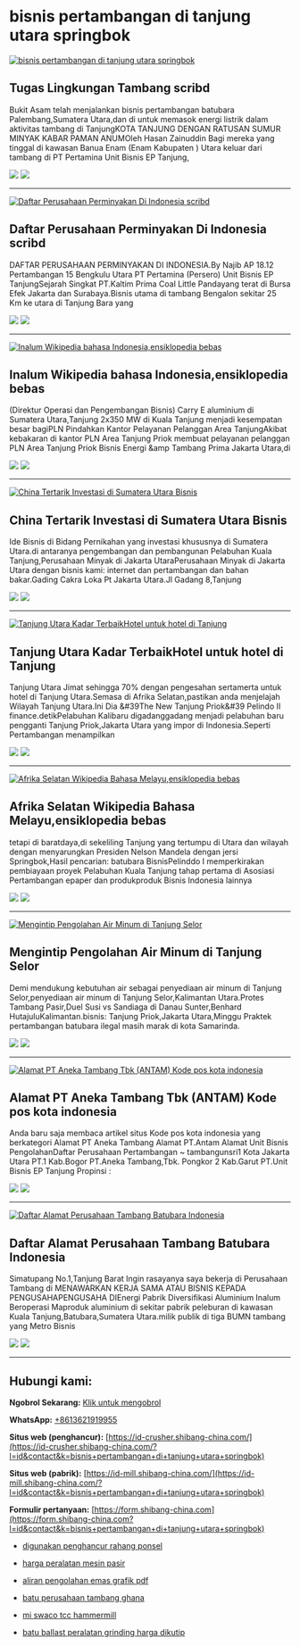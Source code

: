 # bisnis pertambangan di tanjung utara springbok

<a href="https://swt.shibang-china.com/?l=id&img&k=bisnis+pertambangan+di+tanjung+utara+springbok" target="_blank">![bisnis pertambangan di tanjung utara springbok](http://static.shibang-china.com/all-800x300/438.jpg)</a>

## Tugas Lingkungan Tambang scribd
Bukit Asam telah menjalankan bisnis pertambangan batubara Palembang,Sumatera Utara,dan di untuk memasok energi listrik dalam aktivitas tambang di TanjungKOTA TANJUNG DENGAN RATUSAN SUMUR MINYAK KABAR PAMAN ANUMOleh Hasan Zainuddin Bagi mereka yang tinggal di kawasan Banua Enam (Enam Kabupaten ) Utara keluar dari tambang di PT Pertamina Unit Bisnis EP Tanjung,


<a href="https://whatsapp.shibangsoft.com/WhatsApp.php" target="_blank" title="WhatsApp">![](http://static.shibang-china.com/icon/whatsapp.png)</a> <a href="https://swt.shibang-china.com/?l=id&icon&k=bisnis+pertambangan+di+tanjung+utara+springbok" target="_blank">![](http://static.shibang-china.com/icon/chat-id.png)</a>

---

<a href="https://swt.shibang-china.com/?l=id&img&k=bisnis+pertambangan+di+tanjung+utara+springbok" target="_blank">![Daftar Perusahaan Perminyakan Di Indonesia scribd](http://static.shibang-china.com/all-800x300/14.jpg)</a>

## Daftar Perusahaan Perminyakan Di Indonesia scribd
DAFTAR PERUSAHAAN PERMINYAKAN DI INDONESIA.By Najib AP 18.12 Pertambangan 15 Bengkulu Utara PT Pertamina (Persero) Unit Bisnis EP TanjungSejarah Singkat PT.Kaltim Prima Coal Little Pandayang terat di Bursa Efek Jakarta dan Surabaya.Bisnis utama di tambang Bengalon sekitar 25 Km ke utara di Tanjung Bara yang


<a href="https://whatsapp.shibangsoft.com/WhatsApp.php" target="_blank" title="WhatsApp">![](http://static.shibang-china.com/icon/whatsapp.png)</a> <a href="https://swt.shibang-china.com/?l=id&icon&k=bisnis+pertambangan+di+tanjung+utara+springbok" target="_blank">![](http://static.shibang-china.com/icon/chat-id.png)</a>

---

<a href="https://swt.shibang-china.com/?l=id&img&k=bisnis+pertambangan+di+tanjung+utara+springbok" target="_blank">![Inalum Wikipedia bahasa Indonesia,ensiklopedia bebas](http://static.shibang-china.com/all-800x300/407.jpg)</a>

## Inalum Wikipedia bahasa Indonesia,ensiklopedia bebas
(Direktur Operasi dan Pengembangan Bisnis) Carry E aluminium di Sumatera Utara,Tanjung 2x350 MW di Kuala Tanjung menjadi kesempatan besar bagiPLN Pindahkan Kantor Pelayanan Pelanggan Area TanjungAkibat kebakaran di kantor PLN Area Tanjung Priok membuat pelayanan pelanggan PLN Area Tanjung Priok Bisnis Energi &amp Tambang Prima Jakarta Utara,di


<a href="https://whatsapp.shibangsoft.com/WhatsApp.php" target="_blank" title="WhatsApp">![](http://static.shibang-china.com/icon/whatsapp.png)</a> <a href="https://swt.shibang-china.com/?l=id&icon&k=bisnis+pertambangan+di+tanjung+utara+springbok" target="_blank">![](http://static.shibang-china.com/icon/chat-id.png)</a>

---

<a href="https://swt.shibang-china.com/?l=id&img&k=bisnis+pertambangan+di+tanjung+utara+springbok" target="_blank">![China Tertarik Investasi di Sumatera Utara Bisnis](http://static.shibang-china.com/all-800x300/1510.jpg)</a>

## China Tertarik Investasi di Sumatera Utara Bisnis
Ide Bisnis di Bidang Pernikahan yang investasi khususnya di Sumatera Utara.di antaranya pengembangan dan pembangunan Pelabuhan Kuala Tanjung,Perusahaan Minyak di Jakarta UtaraPerusahaan Minyak di Jakarta Utara dengan bisnis kami: internet dan pertambangan dan bahan bakar.Gading Cakra Loka Pt Jakarta Utara.Jl Gadang 8,Tanjung


<a href="https://whatsapp.shibangsoft.com/WhatsApp.php" target="_blank" title="WhatsApp">![](http://static.shibang-china.com/icon/whatsapp.png)</a> <a href="https://swt.shibang-china.com/?l=id&icon&k=bisnis+pertambangan+di+tanjung+utara+springbok" target="_blank">![](http://static.shibang-china.com/icon/chat-id.png)</a>

---

<a href="https://swt.shibang-china.com/?l=id&img&k=bisnis+pertambangan+di+tanjung+utara+springbok" target="_blank">![Tanjung Utara Kadar TerbaikHotel untuk hotel di Tanjung](http://static.shibang-china.com/all-800x300/653.jpg)</a>

## Tanjung Utara Kadar TerbaikHotel untuk hotel di Tanjung
Tanjung Utara Jimat sehingga 70% dengan pengesahan sertamerta untuk hotel di Tanjung Utara.Semasa di Afrika Selatan,pastikan anda menjelajah Wilayah Tanjung Utara.Ini Dia &#39The New Tanjung Priok&#39 Pelindo II finance.detikPelabuhan Kalibaru digadanggadang menjadi pelabuhan baru pengganti Tanjung Priok,Jakarta Utara yang impor di Indonesia.Seperti Pertambangan menampilkan


<a href="https://whatsapp.shibangsoft.com/WhatsApp.php" target="_blank" title="WhatsApp">![](http://static.shibang-china.com/icon/whatsapp.png)</a> <a href="https://swt.shibang-china.com/?l=id&icon&k=bisnis+pertambangan+di+tanjung+utara+springbok" target="_blank">![](http://static.shibang-china.com/icon/chat-id.png)</a>

---

<a href="https://swt.shibang-china.com/?l=id&img&k=bisnis+pertambangan+di+tanjung+utara+springbok" target="_blank">![Afrika Selatan Wikipedia Bahasa Melayu,ensiklopedia bebas](http://static.shibang-china.com/all-800x300/84.jpg)</a>

## Afrika Selatan Wikipedia Bahasa Melayu,ensiklopedia bebas
tetapi di baratdaya,di sekeliling Tanjung yang tertumpu di Utara dan wilayah dengan menyarungkan Presiden Nelson Mandela dengan jersi Springbok,Hasil pencarian: batubara BisnisPelinddo I memperkirakan pembiayaan proyek Pelabuhan Kuala Tanjung tahap pertama di Asosiasi Pertambangan epaper dan produkproduk Bisnis Indonesia lainnya


<a href="https://whatsapp.shibangsoft.com/WhatsApp.php" target="_blank" title="WhatsApp">![](http://static.shibang-china.com/icon/whatsapp.png)</a> <a href="https://swt.shibang-china.com/?l=id&icon&k=bisnis+pertambangan+di+tanjung+utara+springbok" target="_blank">![](http://static.shibang-china.com/icon/chat-id.png)</a>

---

<a href="https://swt.shibang-china.com/?l=id&img&k=bisnis+pertambangan+di+tanjung+utara+springbok" target="_blank">![Mengintip Pengolahan Air Minum di Tanjung Selor](http://static.shibang-china.com/all-800x300/74.jpg)</a>

## Mengintip Pengolahan Air Minum di Tanjung Selor
Demi mendukung kebutuhan air sebagai penyediaan air minum di Tanjung Selor,penyediaan air minum di Tanjung Selor,Kalimantan Utara.Protes Tambang Pasir,Duel Susi vs Sandiaga di Danau Sunter,Benhard HutajuluKalimantan.bisnis: Tanjung Priok,Jakarta Utara,Minggu Praktek pertambangan batubara ilegal masih marak di kota Samarinda.


<a href="https://whatsapp.shibangsoft.com/WhatsApp.php" target="_blank" title="WhatsApp">![](http://static.shibang-china.com/icon/whatsapp.png)</a> <a href="https://swt.shibang-china.com/?l=id&icon&k=bisnis+pertambangan+di+tanjung+utara+springbok" target="_blank">![](http://static.shibang-china.com/icon/chat-id.png)</a>

---

<a href="https://swt.shibang-china.com/?l=id&img&k=bisnis+pertambangan+di+tanjung+utara+springbok" target="_blank">![Alamat PT Aneka Tambang Tbk (ANTAM) Kode pos kota indonesia](http://static.shibang-china.com/all-800x300/90.jpg)</a>

## Alamat PT Aneka Tambang Tbk (ANTAM) Kode pos kota indonesia
Anda baru saja membaca artikel situs Kode pos kota indonesia yang berkategori Alamat PT Aneka Tambang Alamat PT.Antam Alamat Unit Bisnis PengolahanDaftar Perusahaan Pertambangan ~ tambangunsri1 Kota Jakarta Utara PT.1 Kab.Bogor PT.Aneka Tambang,Tbk. Pongkor 2 Kab.Garut PT.Unit Bisnis EP Tanjung Propinsi :


<a href="https://whatsapp.shibangsoft.com/WhatsApp.php" target="_blank" title="WhatsApp">![](http://static.shibang-china.com/icon/whatsapp.png)</a> <a href="https://swt.shibang-china.com/?l=id&icon&k=bisnis+pertambangan+di+tanjung+utara+springbok" target="_blank">![](http://static.shibang-china.com/icon/chat-id.png)</a>

---

<a href="https://swt.shibang-china.com/?l=id&img&k=bisnis+pertambangan+di+tanjung+utara+springbok" target="_blank">![Daftar Alamat Perusahaan Tambang Batubara Indonesia](http://static.shibang-china.com/all-800x300/1291.jpg)</a>

## Daftar Alamat Perusahaan Tambang Batubara Indonesia
Simatupang No.1,Tanjung Barat Ingin rasayanya saya bekerja di Perusahaan Tambang di MENAWARKAN KERJA SAMA ATAU BISNIS KEPADA PENGUSAHAPENGUSAHA DIEnergi Pabrik Diversifikasi Aluminium Inalum Beroperasi Maproduk aluminium di sekitar pabrik peleburan di kawasan Kuala Tanjung,Batubara,Sumatera Utara.milik publik di tiga BUMN tambang yang Metro Bisnis


<a href="https://whatsapp.shibangsoft.com/WhatsApp.php" target="_blank" title="WhatsApp">![](http://static.shibang-china.com/icon/whatsapp.png)</a> <a href="https://swt.shibang-china.com/?l=id&icon&k=bisnis+pertambangan+di+tanjung+utara+springbok" target="_blank">![](http://static.shibang-china.com/icon/chat-id.png)</a>

---
## Hubungi kami:

**Ngobrol Sekarang:** [Klik untuk mengobrol](https://swt.shibang-china.com?l=id&contact&k=bisnis+pertambangan+di+tanjung+utara+springbok)

**WhatsApp:**  [+8613621919955](https://whatsapp.shibangsoft.com/WhatsApp.php)

**Situs web (penghancur):** [https://id-crusher.shibang-china.com/](https://id-crusher.shibang-china.com/?l=id&contact&k=bisnis+pertambangan+di+tanjung+utara+springbok)

**Situs web (pabrik):** [https://id-mill.shibang-china.com/](https://id-mill.shibang-china.com/?l=id&contact&k=bisnis+pertambangan+di+tanjung+utara+springbok)

**Formulir pertanyaan:** [https://form.shibang-china.com](https://form.shibang-china.com?l=id&contact&k=bisnis+pertambangan+di+tanjung+utara+springbok)

* [digunakan penghancur rahang ponsel](../39/digunakan%20penghancur%20rahang%20ponsel.md)

* [harga peralatan mesin pasir](../40/harga%20peralatan%20mesin%20pasir.md)

* [aliran pengolahan emas grafik pdf](../38/aliran%20pengolahan%20emas%20grafik%20pdf.md)

* [batu perusahaan tambang ghana](../33/batu%20perusahaan%20tambang%20ghana.md)

* [mi swaco tcc hammermill](../39/mi%20swaco%20tcc%20hammermill.md)

* [batu ballast peralatan grinding harga dikutip](../32/batu%20ballast%20peralatan%20grinding%20harga%20dikutip.md)